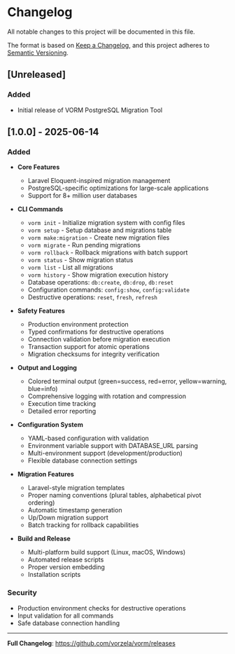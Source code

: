 # Changelog

All notable changes to this project will be documented in this file.

The format is based on [Keep a Changelog](https://keepachangelog.com/en/1.0.0/),
and this project adheres to [Semantic Versioning](https://semver.org/spec/v2.0.0.html).

## [Unreleased]

### Added

- Initial release of VORM PostgreSQL Migration Tool

## [1.0.0] - 2025-06-14

### Added

- **Core Features**
  - Laravel Eloquent-inspired migration management
  - PostgreSQL-specific optimizations for large-scale applications
  - Support for 8+ million user databases
- **CLI Commands**

  - `vorm init` - Initialize migration system with config files
  - `vorm setup` - Setup database and migrations table
  - `vorm make:migration` - Create new migration files
  - `vorm migrate` - Run pending migrations
  - `vorm rollback` - Rollback migrations with batch support
  - `vorm status` - Show migration status
  - `vorm list` - List all migrations
  - `vorm history` - Show migration execution history
  - Database operations: `db:create`, `db:drop`, `db:reset`
  - Configuration commands: `config:show`, `config:validate`
  - Destructive operations: `reset`, `fresh`, `refresh`

- **Safety Features**

  - Production environment protection
  - Typed confirmations for destructive operations
  - Connection validation before migration execution
  - Transaction support for atomic operations
  - Migration checksums for integrity verification

- **Output and Logging**

  - Colored terminal output (green=success, red=error, yellow=warning, blue=info)
  - Comprehensive logging with rotation and compression
  - Execution time tracking
  - Detailed error reporting

- **Configuration System**

  - YAML-based configuration with validation
  - Environment variable support with DATABASE_URL parsing
  - Multi-environment support (development/production)
  - Flexible database connection settings

- **Migration Features**

  - Laravel-style migration templates
  - Proper naming conventions (plural tables, alphabetical pivot ordering)
  - Automatic timestamp generation
  - Up/Down migration support
  - Batch tracking for rollback capabilities

- **Build and Release**
  - Multi-platform build support (Linux, macOS, Windows)
  - Automated release scripts
  - Proper version embedding
  - Installation scripts

### Security

- Production environment checks for destructive operations
- Input validation for all commands
- Safe database connection handling

---

**Full Changelog**: https://github.com/vorzela/vorm/releases
